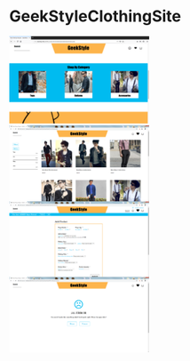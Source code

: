 # GeekStyleClothingSite
 
<img src="images/GeekStyleClothing2.png" width="50%" height="auto" />

<div style="display: grid;">
     <img src="images/GeekStyleClothingSite-ProductPage.png" width="50%" height="auto" />
     <img src="images/GeekStyleClothingSite-AddProductPage.png" width="50%" height="auto" />
     <img src="images/GeekStyleClothingSite-ErrorPage.png" width="50%" height="auto" />
</div>
